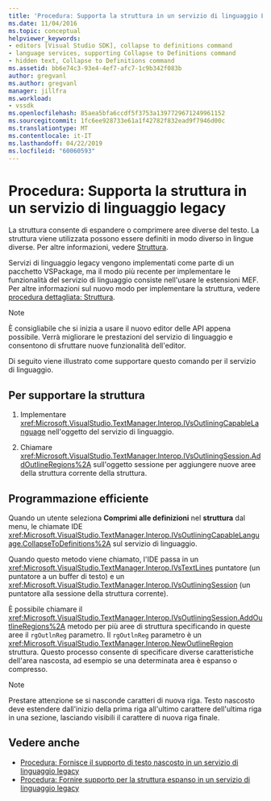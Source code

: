 ```yaml
---
title: 'Procedura: Supporta la struttura in un servizio di linguaggio Legacy | Microsoft Docs'
ms.date: 11/04/2016
ms.topic: conceptual
helpviewer_keywords:
- editors [Visual Studio SDK], collapse to definitions command
- language services, supporting Collapse to Definitions command
- hidden text, Collapse to Definitions command
ms.assetid: bb6e74c3-93e4-4ef7-afc7-1c9b342f083b
author: gregvanl
ms.author: gregvanl
manager: jillfra
ms.workload:
- vssdk
ms.openlocfilehash: 85aea5bfa6ccdf5f3753a1397729671249961152
ms.sourcegitcommit: 1fc6ee928733e61a1f42782f832ead9f7946d00c
ms.translationtype: MT
ms.contentlocale: it-IT
ms.lasthandoff: 04/22/2019
ms.locfileid: "60060593"
---
```

# <a name="how-to-support-outlining-in-a-legacy-language-service"></a>Procedura: Supporta la struttura in un servizio di linguaggio legacy
La struttura consente di espandere o comprimere aree diverse del testo. La struttura viene utilizzata possono essere definiti in modo diverso in lingue diverse. Per altre informazioni, vedere [Struttura](../../ide/outlining.md).

 Servizi di linguaggio legacy vengono implementati come parte di un pacchetto VSPackage, ma il modo più recente per implementare le funzionalità del servizio di linguaggio consiste nell'usare le estensioni MEF. Per altre informazioni sul nuovo modo per implementare la struttura, vedere [procedura dettagliata: Struttura](../../extensibility/walkthrough-outlining.md).

> [!NOTE]
>  È consigliabile che si inizia a usare il nuovo editor delle API appena possibile. Verrà migliorare le prestazioni del servizio di linguaggio e consentono di sfruttare nuove funzionalità dell'editor.

 Di seguito viene illustrato come supportare questo comando per il servizio di linguaggio.

## <a name="to-support-outlining"></a>Per supportare la struttura

1. Implementare <xref:Microsoft.VisualStudio.TextManager.Interop.IVsOutliningCapableLanguage> nell'oggetto del servizio di linguaggio.

2. Chiamare <xref:Microsoft.VisualStudio.TextManager.Interop.IVsOutliningSession.AddOutlineRegions%2A> sull'oggetto sessione per aggiungere nuove aree della struttura corrente della struttura.

## <a name="robust-programming"></a>Programmazione efficiente
 Quando un utente seleziona **Comprimi alle definizioni** nel **struttura** dal menu, le chiamate IDE <xref:Microsoft.VisualStudio.TextManager.Interop.IVsOutliningCapableLanguage.CollapseToDefinitions%2A> sul servizio di linguaggio.

 Quando questo metodo viene chiamato, l'IDE passa in un <xref:Microsoft.VisualStudio.TextManager.Interop.IVsTextLines> puntatore (un puntatore a un buffer di testo) e un <xref:Microsoft.VisualStudio.TextManager.Interop.IVsOutliningSession> (un puntatore alla sessione della struttura corrente).

 È possibile chiamare il <xref:Microsoft.VisualStudio.TextManager.Interop.IVsOutliningSession.AddOutlineRegions%2A> metodo per più aree di struttura specificando in queste aree il `rgOutlnReg` parametro. Il `rgOutlnReg` parametro è un <xref:Microsoft.VisualStudio.TextManager.Interop.NewOutlineRegion> struttura. Questo processo consente di specificare diverse caratteristiche dell'area nascosta, ad esempio se una determinata area è espanso o compresso.

> [!NOTE]
>  Prestare attenzione se si nasconde caratteri di nuova riga. Testo nascosto deve estendere dall'inizio della prima riga all'ultimo carattere dell'ultima riga in una sezione, lasciando visibili il carattere di nuova riga finale.

## <a name="see-also"></a>Vedere anche
- [Procedura: Fornisce il supporto di testo nascosto in un servizio di linguaggio legacy](../../extensibility/internals/how-to-provide-hidden-text-support-in-a-legacy-language-service.md)
- [Procedura: Fornire supporto per la struttura espanso in un servizio di linguaggio legacy](../../extensibility/internals/how-to-provide-expanded-outlining-support-in-a-legacy-language-service.md)